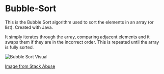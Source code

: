 # Bubble-Sort
This is the Bubble Sort algorithm used to sort the elements in an array (or list). Created with Java.

It simply iterates through the array, comparing adjacent elements and it swaps them if they are in the incorrect order. This is repeated until the array is fully sorted.

![Bubble Sort Visual](https://stackabuse.s3.amazonaws.com/media/bubble-sort-in-java-1.gif)

[Image from Stack Abuse](https://stackabuse.com/bubble-sort-and-cocktail-shaker-sort-in-javascript/)
